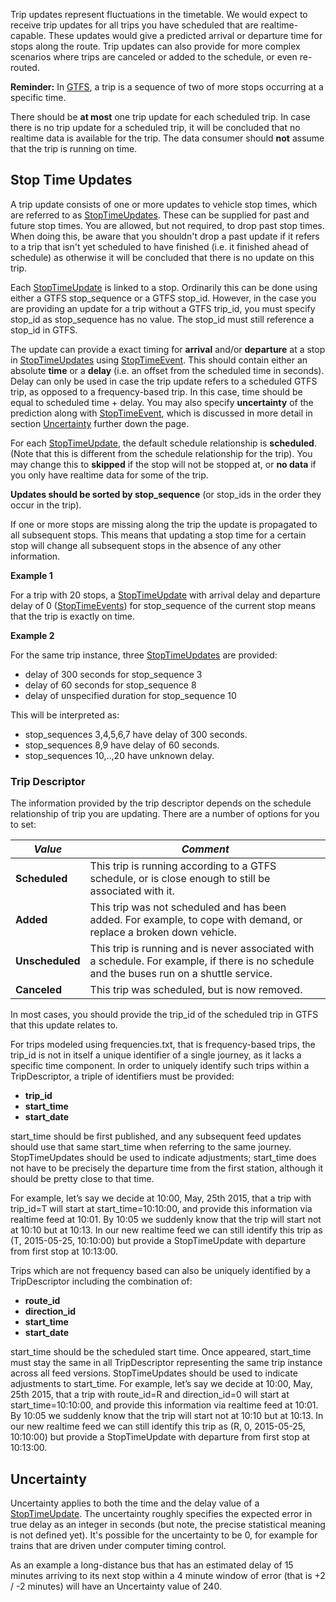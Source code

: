 Trip updates represent fluctuations in the timetable. We would expect to receive trip updates for all trips you have scheduled that are realtime-capable. These updates would give a predicted arrival or departure time for stops along the route. Trip updates can also provide for more complex scenarios where trips are canceled or added to the schedule, or even re-routed.

**Reminder:** In [GTFS](https://developers.google.com/transit/gtfs/), a trip is a sequence of two of more stops occurring at a specific time.

There should be **at most** one trip update for each scheduled trip. In case there is no trip update for a scheduled trip, it will be concluded that no realtime data is available for the trip. The data consumer should **not** assume that the trip is running on time.

## Stop Time Updates

A trip update consists of one or more updates to vehicle stop times, which are referred to as [StopTimeUpdates](reference.md#StopTimeUpdate). These can be supplied for past and future stop times. You are allowed, but not required, to drop past stop times. When doing this, be aware that you shouldn't drop a past update if it refers to a trip that isn't yet scheduled to have finished (i.e. it finished ahead of schedule) as otherwise it will be concluded that there is no update on this trip.

Each [StopTimeUpdate](reference.md#StopTimeUpdate) is linked to a stop. Ordinarily this can be done using either a GTFS stop_sequence or a GTFS stop_id. However, in the case you are providing an update for a trip without a GTFS trip_id, you must specify stop_id as stop_sequence has no value. The stop_id must still reference a stop_id in GTFS.

The update can provide a exact timing for **arrival** and/or **departure** at a stop in [StopTimeUpdates](reference.md#StopTimeUpdate) using [StopTimeEvent](reference.md#StopTimeEvent). This should contain either an absolute **time** or a **delay** (i.e. an offset from the scheduled time in seconds). Delay can only be used in case the trip update refers to a scheduled GTFS trip, as opposed to a frequency-based trip. In this case, time should be equal to scheduled time + delay. You may also specify **uncertainty** of the prediction along with [StopTimeEvent](reference.md#StopTimeEvent), which is discussed in more detail in section [Uncertainty](#uncertainty) further down the page.

For each [StopTimeUpdate](reference.md#StopTimeUpdate), the default schedule relationship is **scheduled**. (Note that this is different from the schedule relationship for the trip). You may change this to **skipped** if the stop will not be stopped at, or **no data** if you only have realtime data for some of the trip.

**Updates should be sorted by stop_sequence** (or stop_ids in the order they occur in the trip).

If one or more stops are missing along the trip the update is propagated to all subsequent stops. This means that updating a stop time for a certain stop will change all subsequent stops in the absence of any other information.

**Example 1**

For a trip with 20 stops, a [StopTimeUpdate](reference.md#StopTimeUpdate) with arrival delay and departure delay of 0 ([StopTimeEvents](reference.md#StopTimeEvent)) for stop_sequence of the current stop means that the trip is exactly on time.

**Example 2**

For the same trip instance, three [StopTimeUpdates](reference.md#StopTimeUpdate) are provided:

*   delay of 300 seconds for stop_sequence 3
*   delay of 60 seconds for stop_sequence 8
*   delay of unspecified duration for stop_sequence 10

This will be interpreted as:

*   stop_sequences 3,4,5,6,7 have delay of 300 seconds.
*   stop_sequences 8,9 have delay of 60 seconds.
*   stop_sequences 10,..,20 have unknown delay.

### Trip Descriptor

The information provided by the trip descriptor depends on the schedule relationship of trip you are updating. There are a number of options for you to set:

|_**Value**_|_**Comment**_|
|-----------|-------------|
| **Scheduled** | This trip is running according to a GTFS schedule, or is close enough to still be associated with it. |
| **Added** | This trip was not scheduled and has been added. For example, to cope with demand, or replace a broken down vehicle. |
| **Unscheduled** | This trip is running and is never associated with a schedule. For example, if there is no schedule and the buses run on a shuttle service. |
| **Canceled** | This trip was scheduled, but is now removed. |

In most cases, you should provide the trip_id of the scheduled trip in GTFS that this update relates to. 

For trips modeled using frequencies.txt, that is frequency-based trips, the
trip_id is not in itself a unique identifier of a single journey, as it lacks a
specific time component. In order to uniquely identify such trips within a
TripDescriptor, a triple of identifiers must be provided:

*    __trip_id__
*    __start_time__
*    __start_date__

start_time should be first published, and any subsequent feed updates should use
that same start_time when referring to the same journey. StopTimeUpdates
should be used to indicate adjustments; start_time does not have to be precisely
the departure time from the first station, although it should be pretty close to
that time.

For example, let’s say we decide at 10:00, May, 25th 2015, that a trip with
trip_id=T will start at start_time=10:10:00, and provide this information via
realtime feed at 10:01. By 10:05 we suddenly know that the trip will start not
at 10:10 but at 10:13. In our new realtime feed we can still identify this trip
as (T, 2015-05-25, 10:10:00) but provide a StopTimeUpdate with departure from
first stop at 10:13:00.

Trips which are not frequency based can also be uniquely identified by a
TripDescriptor including the combination of:

*    __route_id__
*    __direction_id__
*    __start_time__
*    __start_date__


start_time should be the scheduled start time.
Once appeared, start_time must stay the same in all TripDescriptor representing
the same trip instance across all feed versions. StopTimeUpdates should be used
to indicate adjustments to start_time.
For example, let’s say we decide at 10:00, May, 25th 2015, that a trip with
route_id=R and direction_id=0 will start at start_time=10:10:00, and provide
this information via realtime feed at 10:01. By 10:05 we suddenly know that the
trip will start not at 10:10 but at 10:13. In our new realtime feed we can still
identify this trip as (R, 0, 2015-05-25, 10:10:00) but provide a StopTimeUpdate
with departure from first stop at 10:13:00.

## Uncertainty

Uncertainty applies to both the time and the delay value of a [StopTimeUpdate](reference.md#StopTimeUpdate). The uncertainty roughly specifies the expected error in true delay as an integer in seconds (but note, the precise statistical meaning is not defined yet). It's possible for the uncertainty to be 0, for example for trains that are driven under computer timing control.

As an example a long-distance bus that has an estimated delay of 15 minutes arriving to its next stop within a 4 minute window of error (that is +2 / -2 minutes) will have an Uncertainty value of 240.
